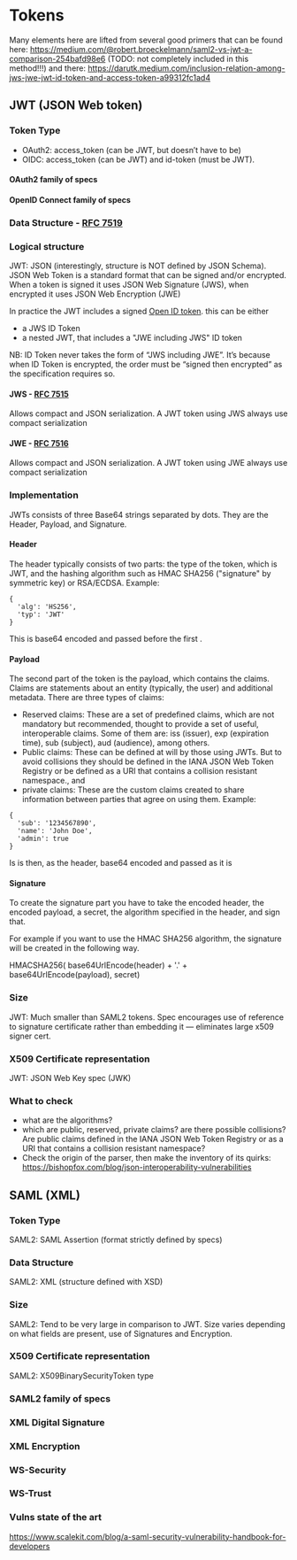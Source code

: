 # Tokens
Many elements here are lifted from several good primers that can be found here: https://medium.com/@robert.broeckelmann/saml2-vs-jwt-a-comparison-254bafd98e6 (TODO: not completely included in this method!!!) and there: https://darutk.medium.com/inclusion-relation-among-jws-jwe-jwt-id-token-and-access-token-a99312fc1ad4

## JWT (JSON Web token)
### Token Type
* OAuth2: access_token (can be JWT, but doesn’t have to be)
* OIDC: access_token (can be JWT) and id-token (must be JWT).
#### OAuth2 family of specs
#### OpenID Connect family of specs

### Data Structure - [RFC 7519](https://www.rfc-editor.org/rfc/rfc7519.html)
### Logical structure
JWT: JSON (interestingly, structure is NOT defined by JSON Schema). 
JSON Web Token is a standard format that can be signed and/or encrypted. When a token is signed it uses JSON Web Signature (JWS), when encrypted it uses JSON Web Encryption (JWE)

In practice the JWT includes a signed [Open ID token](https://openid.net/specs/openid-connect-core-1_0.html#IDToken). this can be either
 - a JWS ID Token 
 - a nested JWT, that includes a "JWE including JWS" ID token

NB: ID Token never takes the form of “JWS including JWE”. It’s because when ID Token is encrypted, the order must be “signed then encrypted” as the specification requires so.

#### JWS - [RFC 7515](https://www.rfc-editor.org/rfc/rfc7515.html)
Allows compact and JSON serialization. A JWT token using JWS always use compact serialization
#### JWE - [RFC 7516](https://www.rfc-editor.org/rfc/rfc7516.html)
Allows compact and JSON serialization. A JWT token using JWE always use compact serialization

### Implementation
JWTs consists of three Base64 strings separated by dots. They are the Header, Payload, and Signature.

#### Header
The header typically consists of two parts: the type of the token, which is JWT, and the hashing algorithm such as HMAC SHA256 ("signature" by symmetric key) or RSA/ECDSA.
Example:
````
{
  'alg': 'HS256',
  'typ': 'JWT'
}
````
This is base64 encoded and passed before the first .

#### Payload
The second part of the token is the payload, which contains the claims. Claims are statements about an entity (typically, the user) and additional metadata. There are three types of claims:
 - Reserved claims: These are a set of predefined claims, which are not mandatory but recommended, thought to provide a set of useful, interoperable claims. Some of them are: iss (issuer), exp (expiration time), sub (subject), aud (audience), among others.
 - Public claims: These can be defined at will by those using JWTs. But to avoid collisions they should be defined in the IANA JSON Web Token Registry or be defined as a URI that contains a collision resistant namespace., and 
 - private claims: These are the custom claims created to share information between parties that agree on using them.
Example:
```` 
{
  'sub': '1234567890',
  'name': 'John Doe',
  'admin': true
}
```` 
Is is then, as the header, base64 encoded and passed as it is
#### Signature
To create the signature part you have to take the encoded header, the encoded payload, a secret, the algorithm specified in the header, and sign that.

For example if you want to use the HMAC SHA256 algorithm, the signature will be created in the following way.

HMACSHA256(
  base64UrlEncode(header) + '.' +
  base64UrlEncode(payload),
  secret)


### Size
JWT: Much smaller than SAML2 tokens. Spec encourages use of reference to signature certificate rather than embedding it — eliminates large x509 signer cert.

### X509 Certificate representation
JWT: JSON Web Key spec (JWK)


### What to check
 - what are the algorithms?
 - which are public, reserved, private claims? are there possible collisions? Are public claims defined in the IANA JSON Web Token Registry or as a URI that contains a collision resistant namespace? 
 - Check the origin of the parser, then make the inventory of its quirks:
https://bishopfox.com/blog/json-interoperability-vulnerabilities

## SAML (XML)
### Token Type
SAML2: SAML Assertion (format strictly defined by specs)

### Data Structure
SAML2: XML (structure defined with XSD)

### Size
SAML2: Tend to be very large in comparison to JWT. Size varies depending on what fields are present, use of Signatures and Encryption.

### X509 Certificate representation

SAML2: X509BinarySecurityToken type

### SAML2 family of specs
### XML Digital Signature
### XML Encryption
### WS-Security
### WS-Trust

### Vulns state of the art
https://www.scalekit.com/blog/a-saml-security-vulnerability-handbook-for-developers
